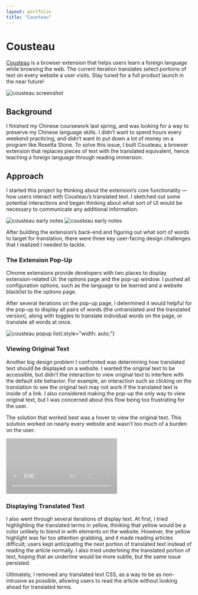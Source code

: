 ```yaml
---
layout: portfolio
title: "Cousteau"
---
```


# Cousteau

[Cousteau]({{site.baseurl}}/cousteau) is a browser extension that helps users learn a foreign language while browsing the web. The current iteration translates select portions of text on every website a user visits. Stay tuned for a full product launch in the near future!

![cousteau screenshot]({{site.baseurl}}/images/cousteau-images/cousteau-everything.png)

## Background

I finished my Chinese coursework last spring, and was looking for a way to preserve my Chinese language skills. I didn’t want to spend hours every weekend practicing, and didn’t want to put down a lot of money on a program like Rosetta Stone. To solve this issue, I built Cousteau, a browser extension that replaces pieces of text with the translated equivalent, hence teaching a foreign language through reading immersion.

## Approach

I started this project by thinking about the extension’s core functionality — how users interact with Cousteau’s translated text. I sketched out some potential interactions and began thinking about what sort of UI would be necessary to communicate any additional information.

![cousteau early notes]({{site.baseurl}}/images/cousteau-images/cousteau-notes1.jpeg)
![cousteau early notes]({{site.baseurl}}/images/cousteau-images/cousteau-notes2.jpeg)

After building the extension’s back-end and figuring out what sort of words to target for translation, there were three key user-facing design challenges that I realized I needed to tackle.

### The Extension Pop-Up

Chrome extensions provide developers with two places to display extension-related UI: the options page and the pop-up window. I pushed all configuration options, such as the language to be learned and a website blacklist to the options page. 

After several iterations on the pop-up page, I determined it would helpful for the pop-up to display all pairs of words (the untranslated and the translated version), along with toggles to translate individual words on the page, or translate all words at once.

![cousteau popup list]({{site.baseurl}}/images/cousteau-images/cousteau-popup.png){:style="width: auto;"}

### Viewing Original Text

Another big design problem I confronted was determining how translated text should be displayed on a website. I wanted the original text to be accessible, but didn’t the interaction to view original text to interfere with the default site behavior. For example, an interaction such as clicking on the translation to see the original text may not work if the translated text is inside of a link. I also considered making the pop-up the only way to view original text, but I was concerned about this flow being too frustrating for the user. 

The solution that worked best was a hover to view the original text. This solution worked on nearly every website and wasn’t too much of a burden on the user.

<video loop="true" muted style="opacity: 0.3">
	<source src="{{site.baseurl}}/images/cousteau-images/cousteau-hover.mov" type="video/mp4">
	Your browser doesn’t support embedded videos. 
</video>

### Displaying Translated Text

I also went through several iterations of display text. At first, I tried highlighting the translated terms in yellow, thinking that yellow would be a color unlikely to blend in with elements on the website. However, the yellow highlight was far too attention grabbing, and it made reading articles difficult; users kept anticipating the next portion of translated text instead of reading the article normally. I also tried underlining the translated portion of text, hoping that an underline would be more subtle, but the same issue persisted. 

Ultimately, I removed any translated text CSS, as a way to be as non-intrusive as possible, allowing users to read the article without looking ahead for translated terms.


